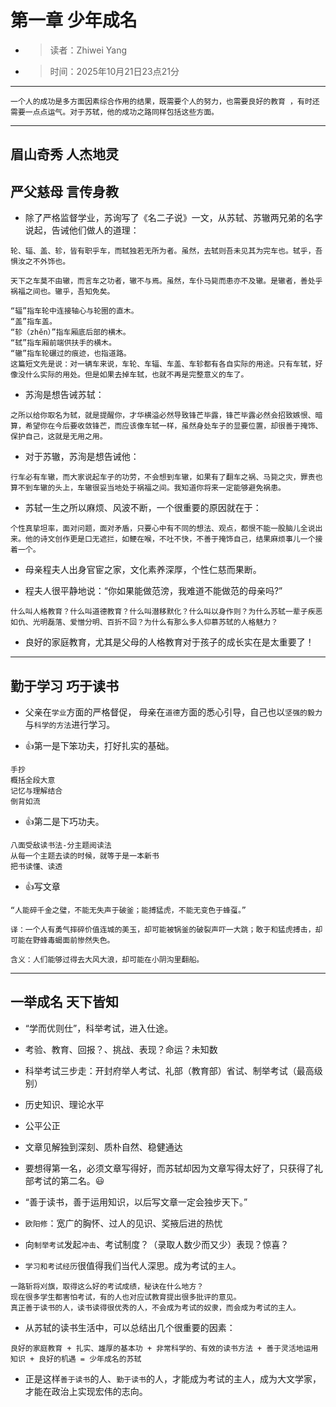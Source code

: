 # 第一章 少年成名
- >读者：Zhiwei Yang
- >时间：2025年10月21日23点21分
---
```
一个人的成功是多方面因素综合作用的结果，既需要个人的努力，也需要良好的教育 ，有时还需要一点点运气。对于苏轼，他的成功之路同样包括这些方面。
```
---
## 眉山奇秀 人杰地灵
## 严父慈母 言传身教

- 除了严格监督学业，苏询写了《名二子说》一文，从苏轼、苏辙两兄弟的名字说起，告诫他们做人的道理：
```
轮、辐、盖、轸，皆有职乎车，而轼独若无所为者。虽然，去轼则吾未见其为完车也。轼乎，吾惧汝之不外饰也。
```
```
天下之车莫不由辙，而言车之功者，辙不与焉。虽然，车仆马毙而患亦不及辙。是辙者，善处乎祸福之间也。辙乎，吾知免矣。
```
```
“辐”指车轮中连接轴心与轮圈的直木。
“盖”指车盖。
“轸（zhěn）”指车厢底后部的横木。
“轼”指车厢前端供扶手的横木。
“辙”指车轮碾过的痕迹，也指道路。
这篇短文先是说：对一辆车来说，车轮、车辐、车盖、车轸都有各自实际的用途。只有车轼，好像没什么实际的用处。但是如果去掉车轼，也就不再是完整意义的车了。
```

- 苏洵是想告诫苏轼：
```
之所以给你取名为轼，就是提醒你，才华横溢必然导致锋芒毕露，锋芒毕露必然会招致嫉恨、暗算，希望你在今后要收敛锋芒，而应该像车轼一样，虽然身处车子的显要位置，却很善于掩饰、保护自己，这就是无用之用。
```

- 对于苏辙，苏洵是想告诫他：
```
行车必有车辙，而大家说起车子的功劳，不会想到车辙，如果有了翻车之祸、马毙之灾，罪责也算不到车辙的头上，车辙很妥当地处于祸福之间。我知道你将来一定能够避免祸患。
```

- 苏轼一生之所以麻烦、风波不断，一个很重要的原因就在于：
```
个性真挚坦率，面对问题，面对矛盾，只要心中有不同的想法、观点，都恨不能一股脑儿全说出来。他的诗文创作更是口无遮拦，如鲠在喉，不吐不快，不善于掩饰自己，结果麻烦事儿一个接着一个。
```

- 母亲程夫人出身官宦之家，文化素养深厚，个性仁慈而果断。

- 程夫人很平静地说：“你如果能做范滂，我难道不能做范的母亲吗?”
```
什么叫人格教育？什么叫道德教育？什么叫潜移默化？什么叫以身作则？为什么苏轼一辈子疾恶如仇、光明磊落、爱憎分明、百折不回？为什么有那么多人仰慕苏轼的人格魅力？
```

- 良好的家庭教育，尤其是父母的人格教育对于孩子的成长实在是太重要了！
---
## 勤于学习 巧于读书

- 父亲在`学业`方面的严格督促， 母亲在`道德`方面的悉心引导，自己也以`坚强的毅力`与`科学的方法`进行学习。

- 👍第一是下笨功夫，打好扎实的基础。
```
手抄
概括全段大意
记忆与理解结合
倒背如流
```
- 👍第二是下巧功夫。
```
八面受敌读书法-分主题阅读法
从每一个主题去读的时候，就等于是一本新书
把书读懂、读透
```
- 👍写文章
```
“人能碎千金之璧，不能无失声于破釜；能搏猛虎，不能无变色于蜂虿。”

译：一个人有勇气摔碎价值连城的美玉，却可能被锅釜的破裂声吓一大跳；敢于和猛虎搏击，却可能在野蜂毒蝎面前惨然失色。

含义：人们能够过得去大风大浪，却可能在小阴沟里翻船。
```
---
## 一举成名 天下皆知

- “学而优则仕”，科举考试，进入仕途。

- 考验、教育、回报？、挑战、表现？命运？未知数

- 科举考试三步走：开封府举人考试、礼部（教育部）省试、制举考试（最高级别）

- 历史知识、理论水平

- 公平公正

- 文章见解独到深刻、质朴自然、稳健通达

- 要想得第一名，必须文章写得好，而苏轼却因为文章写得太好了，只获得了礼部考试的第二名。😃

- “善于读书，善于运用知识，以后写文章一定会独步天下。”

- `欧阳修`：宽广的胸怀、过人的见识、奖掖后进的热忧

- 向`制举考试`发起`冲击`、考试制度？（录取人数少而又少）表现？惊喜？

- `学习和考试经历`很值得我们当代人深思。成为考试的`主人`。
```
一路斩将刈旗，取得这么好的考试成绩，秘诀在什么地方？
现在很多学生都害怕考试，有的人也对应试教育提出很多批评的意见。
真正善于读书的人，读书读得很优秀的人，不会成为考试的奴隶，而会成为考试的主人。
```

- 从苏轼的读书生活中，可以总结出几个很重要的因素：
```
良好的家庭教育 + 扎实、雄厚的基本功 + 非常科学的、有效的读书方法 + 善于灵活地运用知识 + 良好的机遇 = 少年成名的苏轼
```

- 正是这样`善于读书`的人、`勤于读书`的人，才能成为考试的主人，成为大文学家，才能在政治上实现宏伟的志向。
